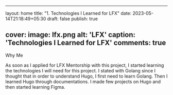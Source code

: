 
---
layout: home
title: "1. Technologies I Learned for LFX"
date: 2023-05-14T21:18:49+05:30
draft: false
publish: true

cover: 
    image: lfx.png
    alt: 'LFX'
    caption: 'Technologies I Learned for LFX'
    comments: true
---

Why Me

As soon as I applied for LFX Mentorship with this project, I started learning the technologies I will need for this project. I stated with Golang since I thought that in order to understand Hugo, I first need to learn Golang. Then I learned Hugo through documentations. I made few projects on Hugo and then started learning Figma.

